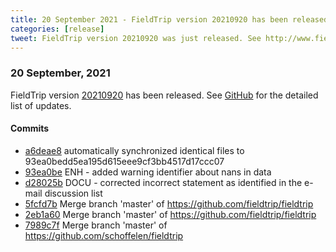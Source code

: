 ```yaml
---
title: 20 September 2021 - FieldTrip version 20210920 has been released
categories: [release]
tweet: FieldTrip version 20210920 was just released. See http://www.fieldtriptoolbox.org/#20-september-2021
---
```


### 20 September, 2021

FieldTrip version [20210920](http://github.com/fieldtrip/fieldtrip/releases/tag/20210920) has been released.
See [GitHub](https://github.com/fieldtrip/fieldtrip/compare/20210918...20210920) for the detailed list of updates.

#### Commits

- [a6deae8](http://github.com/fieldtrip/fieldtrip/commit/a6deae8) automatically synchronized identical files to 93ea0bedd5ea195d615eee9cf3bb4517d17ccc07
- [93ea0be](http://github.com/fieldtrip/fieldtrip/commit/93ea0be) ENH - added warning identifier about nans in data
- [d28025b](http://github.com/fieldtrip/fieldtrip/commit/d28025b) DOCU - corrected incorrect statement as identified in the e-mail discussion list
- [5fcfd7b](http://github.com/fieldtrip/fieldtrip/commit/5fcfd7b) Merge branch 'master' of https://github.com/fieldtrip/fieldtrip
- [2eb1a60](http://github.com/fieldtrip/fieldtrip/commit/2eb1a60) Merge branch 'master' of https://github.com/fieldtrip/fieldtrip
- [7989c7f](http://github.com/fieldtrip/fieldtrip/commit/7989c7f) Merge branch 'master' of https://github.com/schoffelen/fieldtrip
